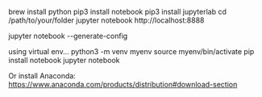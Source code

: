 
brew install python
pip3 install notebook
pip3 install jupyterlab
cd /path/to/your/folder
jupyter notebook
http://localhost:8888

jupyter notebook --generate-config




using virtual env...
python3 -m venv myenv
source myenv/bin/activate
pip install notebook
jupyter notebook

Or install Anaconda: https://www.anaconda.com/products/distribution#download-section

